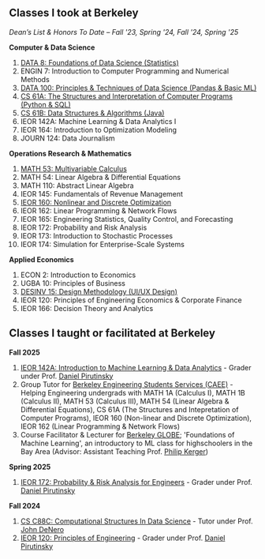 
## Classes I took at Berkeley

*Dean’s List & Honors To Date – Fall '23, Spring '24, Fall '24, Spring '25*

**Computer & Data Science**
1. [DATA 8: Foundations of Data Science (Statistics)](https://www.data8.org/)
2. ENGIN 7: Introduction to Computer Programming and Numerical Methods 
3. [DATA 100: Principles & Techniques of Data Science (Pandas & Basic ML)](https://ds100.org/)
4. [CS 61A: The Structures and Interpretation of Computer Programs (Python & SQL)](https://cs61a.org/)
5. [CS 61B: Data Structures & Algorithms (Java)](https://sp24.datastructur.es/)
6. IEOR 142A: Machine Learning & Data Analytics I
7. IEOR 164: Introduction to Optimization Modeling
8. JOURN 124: Data Journalism

**Operations Research & Mathematics**
1. [MATH 53: Multivariable Calculus](https://math.berkeley.edu/~zworski/syllabus53_23.html) 
2. MATH 54: Linear Algebra & Differential Equations
3. MATH 110: Abstract Linear Algebra
4. IEOR 145: Fundamentals of Revenue Management
5. [IEOR 160: Nonlinear and Discrete Optimization](https://lavaei.ieor.berkeley.edu/Course_IEOR160_Fall_2024.html)
6. IEOR 162: Linear Programming & Network Flows
7. IEOR 165: Engineering Statistics, Quality Control, and Forecasting
8. IEOR 172: Probability and Risk Analysis
9. IEOR 173: Introduction to Stochastic Processes
10. IEOR 174: Simulation for Enterprise-Scale Systems

**Applied Economics**
1. ECON 2: Introduction to Economics
2. UGBA 10: Principles of Business
3. [DESINV 15: Design Methodology (UI/UX Design)](https://sites.google.com/berkeley.edu/bargain-buddy/home?authuser=0)
4. IEOR 120: Principles of Engineering Economics & Corporate Finance
6. IEOR 166: Decision Theory and Analytics


## Classes I taught or facilitated at Berkeley

**Fall 2025**

1. [IEOR 142A: Introduction to Machine Learning & Data Analytics](https://classes.berkeley.edu/content/2025-fall-indeng-142a-1-lec-1) - Grader under Prof. [Daniel Pirutinsky](https://pirutinsky.ieor.berkeley.edu/)
2. Group Tutor for [Berkeley Engineering Students Services (CAEE)](https://engineering.berkeley.edu/students/academic-support/) - Helping Engineering undergrads with MATH 1A (Calculus I), MATH 1B (Calculus II), MATH 53 (Calculus III), MATH 54 (Linear Algebra & Differential Equations), CS 61A (The Structures and Intepretation of Computer Programs), IEOR 160 (Non-linear and Discrete Optimization), IEOR 162 (Linear Programming & Network Flows)
3. Course Facilitator & Lecturer for [Berkeley GLOBE](https://globe.berkeley.edu/); 'Foundations of Machine Learning', an introductory to ML class for highschoolers in the Bay Area (Advisor: Assistant Teaching Prof. [Philip Kerger](https://phillipkerger.github.io/))

**Spring 2025**

1. [IEOR 172: Probability & Risk Analysis for Engineers](https://classes.berkeley.edu/content/2025-spring-indeng-172-1-lec-1) - Grader under Prof. [Daniel Pirutinsky](https://pirutinsky.ieor.berkeley.edu/)

**Fall 2024**

1. [CS C88C: Computational Structures In Data Science](https://c88c.org/fa24/) - Tutor under Prof. [John DeNero](https://denero.org/)
2. [IEOR 120: Principles of Engineering](https://classes.berkeley.edu/content/indeng-120) - Grader under Prof. [Daniel Pirutinsky](https://pirutinsky.ieor.berkeley.edu/)


